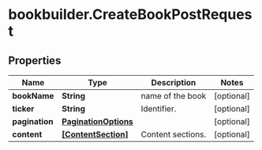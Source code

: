 # bookbuilder.CreateBookPostRequest

## Properties

Name | Type | Description | Notes
------------ | ------------- | ------------- | -------------
**bookName** | **String** | name of the book | [optional] 
**ticker** | **String** | Identifier. | [optional] 
**pagination** | [**PaginationOptions**](PaginationOptions.md) |  | [optional] 
**content** | [**[ContentSection]**](ContentSection.md) | Content sections. | [optional] 



